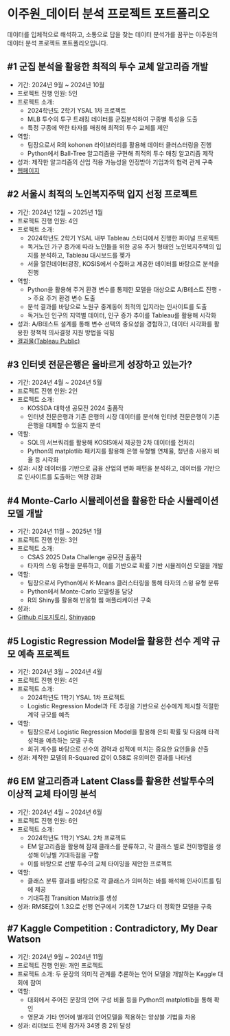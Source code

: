 # 이주원_데이터 분석 프로젝트 포트폴리오

데이터를 입체적으로 해석하고, 소통으로 답을 찾는 데이터 분석가를 꿈꾸는 이주원의 데이터 분석 프로젝트 포트폴리오입니다.

## #1 군집 분석을 활용한 최적의 투수 교체 알고리즘 개발
* 기간: 2024년 9월 ~ 2024년 10월
* 프로젝트 진행 인원: 5인
* 프로젝트 소개:
  * 2024학년도 2학기 YSAL 1차 프로젝트
  * MLB 투수의 투구 트래킹 데이터를 군집분석하여 구종별 특성을 도출
  * 특정 구종에 약한 타자를 매칭해 최적의 투수 교체를 제안
* 역할:
  * 팀장으로서 R의 kohonen 라이브러리를 활용해 데이터 클러스터링을 진행
  * Python에서 Ball-Tree 알고리즘을 구현해 최적의 투수 매칭 알고리즘 제작
* 성과: 제작한 알고리즘의 산업 적용 가능성을 인정받아 기업과의 협력 관계 구축
* [웹페이지](https://ysal-bullpen-recommend.vercel.app/)

## #2 서울시 최적의 노인복지주택 입지 선정 프로젝트
* 기간: 2024년 12월 ~ 2025년 1월
* 프로젝트 진행 인원: 4인
* 프로젝트 소개:
    * 2024학년도 2학기 YSAL 내부 Tableau 스터디에서 진행한 파이널 프로젝트
    * 독거노인 가구 증가에 따라 노인들을 위한 공유 주거 형태인 노인복지주택의 입지를 분석하고, Tableau 대시보드를 젲가
    * 서울 열린데이터광장, KOSIS에서 수집하고 제공한 데이터를 바탕으로 분석을 진행
* 역할:
  * Python을 활용해 주거 환경 변수를 통제한 모델을 대상으로 A/B테스트 진행 -> 주요 주거 환경 변수 도출
  * 분석 결과를 바탕으로 노원구 중계동이 최적의 입지라는 인사이트를 도출
  * 독거노인 인구의 지역별 데이터, 인구 증가 추이를 Tableau를 활용해 시각화
* 성과: A/B테스트 설계를 통해 변수 선택의 중요성을 경험하고, 데이터 시각화를 활용한 정책적 의사결정 지원 방법을 익힘
* [결과물(Tableau Public)](https://public.tableau.com/app/profile/.51236637/vizzes)

## #3 인터넷 전문은행은 올바르게 성장하고 있는가?
* 기간: 2024년 4월 ~ 2024년 5월
* 프로젝트 진행 인원: 2인
* 프로젝트 소개:
  * KOSSDA 대학생 공모전 2024 출품작
  * 인터넷 전문은행과 기존 은행의 시장 데이터를 분석해 인터넷 전문은행이 기존 은행을 대체할 수 있을지 분석
* 역할:
  * SQL의 서브쿼리를 활용해 KOSIS애서 제공한 2차 데이터를 전처리
  * Python의 matplotlib 패키지를 활용해 은행 유형별 연체율, 청년층 사용자 비율 등 시각화
* 성과: 시장 데이터를 기반으로 금융 산업의 변화 패턴을 분석하고, 데이터를 기반으로 인사이트를 도출하는 역량 강화

## #4 Monte-Carlo 시뮬레이션을 활용한 타순 시뮬레이션 모델 개발
* 기간: 2024년 11월 ~ 2025년 1월
* 프로젝트 진행 인원: 3인
* 프로젝트 소개:
  * CSAS 2025 Data Challenge 공모전 출품작
  * 타자의 스윙 유형을 분류하고, 이를 기반으로 확률 기반 시뮬레이션 모델을 개발
* 역할:
  * 팀장으로서 Python에서 K-Means 클러스터링을 통해 타자의 스윙 유형 분류
  * Python에서 Monte-Carlo 모델링을 담당
  * R의 Shiny를 활용해 반응형 웹 애플리케이션 구축
* 성과:
* [Github 리포지토리](https://github.com/yeejuwon/mlb_batting_simulator), [Shinyapp](https://yeejuwon.shinyapps.io/mlb_batting_simulator/)

## #5 Logistic Regression Model을 활용한 선수 계약 규모 예측 프로젝트
* 기간: 2024년 3월 ~ 2024년 4월
* 프로젝트 진행 인원: 4인
* 프로젝트 소개:
  * 2024학년도 1학기 YSAL 1차 프로젝트
  * Logistic Regression Model과 FE 추정을 기반으로 선수에게 제시할 적절한 계약 규모를 예측
* 역할:
  * 팀장으로서 Logistic Regression Model을 활용해 은퇴 확률 및 다음해 타격 성적을 예측하는 모델 구축
  * 회귀 계수를 바탕으로 선수의 경력과 성적에 미치는 중요한 요인들을 산출
* 성과: 제작한 모델의 R-Squared 값이 0.58로 유의미한 결과를 나타냄

## #6 EM 알고리즘과 Latent Class를 활용한 선발투수의 이상적 교체 타이밍 분석
* 기간: 2024년 4월 ~ 2024년 6월
* 프로젝트 진행 인원: 6인
* 프로젝트 소개:
  * 2024학년도 1학기 YSAL 2차 프로젝트
  * EM 알고리즘을 활용해 잠재 클래스를 분류하고, 각 클래스 별로 전이행렬을 생성해 이닝별 기대득점을 구함
  * 이를 바탕으로 선발 투수의 교체 타이밍을 제안한 프로젝트
* 역할:
  * 클래스 분류 결과를 바탕으로 각 클래스가 의미하는 바를 해석해 인사이트를 팀에 제공
  * 기대득점 Transition Matrix를 생성
* 성과: RMSE값이 1.3으로 선행 연구에서 기록한 1.7보다 더 정확한 모델을 구축

## #7 Kaggle Competition : Contradictory, My Dear Watson
* 기간: 2024년 9월 ~ 2024년 11월
* 프로젝트 진행 인원: 개인 프로젝트
* 프로젝트 소개: 두 문장의 의미적 관계를 추론하는 언어 모델을 개발하는 Kaggle 대회에 참여
* 역할:
  * 대회에서 주어진 문장의 언어 구성 비율 등을 Python의 matplotlib을 통해 확인
  * 영문과 기타 언어에 별개의 언어모델을 적용하는 앙상블 기법을 차용
* 성과: 리더보드 전체 참가자 34명 중 2위 달성
